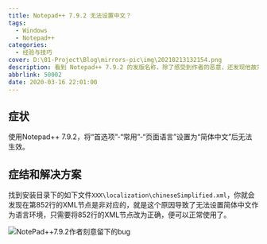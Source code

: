 ```yaml
---
title: Notepad++ 7.9.2 无法设置中文？
tags:
  - Windows
  - Notepad++
categories:
  - 经验与技巧
cover: D:\01-Project\Blog\mirrors-pic\img\20210213132154.png
description: 看到 Notepad++ 7.9.2 的发版名称，除了感受到作者的恶意，还发现他故意留了一个bug，让用户无法直接设置简体中文作为语言环境，我们当然不能惯着他了
abbrlink: 50002
date: 2020-03-16 22:01:00
---
```


## 症状
使用Notepad++ 7.9.2，将“首选项”-“常用”-“页面语言”设置为“简体中文”后无法生效。

## 症结和解决方案
找到安装目录下的如下文件`XXX\localization\chineseSimplified.xml`，你就会发现在第852行的XML节点是非对应的，就是这个原因导致了无法设置简体中文作为语言环境，只需要将852行的XML节点改为正确，便可以正常使用了。

![NotePad++7.9.2作者刻意留下的bug](https://zhongshijie.gitee.io/mirrors-pic/img/20210213131811.png)
